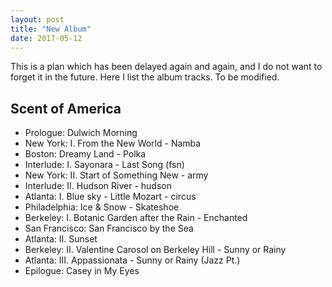 ```yaml
---
layout: post
title: "New Album"
date: 2017-05-12
---
```


This is a plan which has been delayed again and again, and I do not want to forget it in the future. Here I list the album tracks. To be modified.

## Scent of America
* Prologue: Dulwich Morning
* New York: I. From the New World - Namba
* Boston: Dreamy Land - Polka
* Interlude: I. Sayonara - Last Song (fsn)
* New York: II. Start of Something New - army
* Interlude: II. Hudson River - hudson
* Atlanta: I. Blue sky - Little Mozart - circus
* Philadelphia: Ice & Snow - Skateshoe
* Berkeley: I. Botanic Garden after the Rain - Enchanted
* San Francisco: San Francisco by the Sea
* Atlanta: II. Sunset
* Berkeley: II. Valentine Carosol on Berkeley Hill - Sunny or Rainy 
* Atlanta: III. Appassionata - Sunny or Rainy (Jazz Pt.)
* Epilogue: Casey in My Eyes
